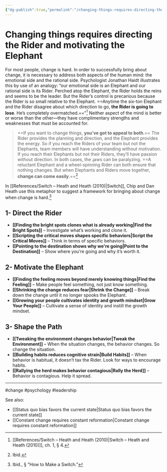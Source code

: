 ```yaml
---
{"dg-publish":true,"permalink":"/changing-things-requires-directing-the-rider-and-motivating-the-elephant/"}
---
```


# Changing things requires directing the Rider and motivating the Elephant

For most people, change is hard. In order to successfully bring about change, it is necessary to address both aspects of the human mind: the emotional side and the rational side. Psychologist Jonathan Haidt illustrates this by use of an analogy: “our emotional side is an Elephant and our rational side is its Rider. Perched atop the Elephant, the Rider holds the reins and seems to be the leader. But the Rider’s control is precarious because the Rider is so small relative to the Elephant. ==Anytime the six-ton Elephant and the Rider disagree about which direction to go, **the Rider is going to lose**. He’s completely overmatched.==”[^1] Neither aspect of the mind is better or worse than the other—they have complimentary strengths and weaknesses that must be accounted for.

> ==If you want to change things, **you’ve got to appeal to both**.== The Rider provides the planning and direction, and the Elephant provides the energy. So if you reach the Riders of your team but not the Elephants, team members will have understanding without motivation. If you reach their Elephants but not their Riders, they’ll have passion without direction. In both cases, the ɻaws can be paralyzing. ==A reluctant Elephant and a wheel-spinning Rider can both ensure that nothing changes. But when Elephants and Riders move together, **change can come easily**.==[^2]

In [[References/Switch – Heath and Heath (2010)\|Switch]], Chip and Dan Heath use this metaphor to suggest a framework for bringing about change when change is hard.[^3]
## 1- Direct the Rider  

- **[[Finding the bright spots clones what is already working\|Find the Bright Spots]]** – Investigate what’s working and clone it. 
- **[[Scripting the critical moves shapes specific behaviors\|Script the Critical Moves]]** – Think in terms of specific behaviors. 
- **[[Pointing to the destination shows why we're going\|Point to the Destination]]** – Show where you’re going and why it’s worth it. 

## 2- Motivate the Elephant  

- **[[Finding the feeling moves beyond merely knowing things\|Find the Feeling]]** – Make people feel something, not just know something. 
- **[[Shrinking the change reduces fear\|Shrink the Change]]** – Break down the change until it no longer spooks the Elephant. 
- **[[Growing your people cultivates identity and growth mindset\|Grow Your People]]** – Cultivate a sense of identity and instill the growth mindset. 

## 3- Shape the Path  
  
- **[[Tweaking the environment changes behavior\|Tweak the Environment]]** – When the situation changes, the behavior changes. So change the situation. 
- **[[Building habits reduces cognitive strain\|Build Habits]]** – When behavior is habitual, it doesn’t tax the Rider. Look for ways to encourage habits. 
- **[[Rallying the herd makes behavior contagious\|Rally the Herd]]** – Behavior is contagious. Help it spread. 
  
---
#change #psychology #leadership 

See also:
- [[Status quo bias favors the current state\|Status quo bias favors the current state]]
- [[Constant change requires constant reformation\|Constant change requires constant reformation]]

[^1]: [[References/Switch – Heath and Heath (2010)\|Switch – Heath and Heath (2010)]], ch. 1, § 4.
[^2]: Ibid.
[^3]: Ibid., § “How to Make a Switch.”